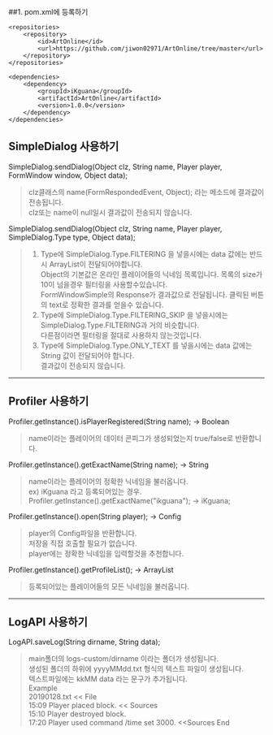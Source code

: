 ##1. pom.xml에 등록하기
```
<repositories>
	<repository>
		<id>ArtOnline</id>
		<url>https://github.com/jiwon02971/ArtOnline/tree/master</url>
	</repository>
</repositories>

<dependencies>
	<dependency>
		<groupId>iKguana</groupId>
		<artifactId>ArtOnline</artifactId>
		<version>1.0.0</version>
	</dependency>
</dependencies>
```


## SimpleDialog 사용하기

SimpleDialog.sendDialog(Object clz, String name, Player player, FormWindow window, Object data);
> clz클래스의 name(FormRespondedEvent, Object); 라는 메소드에 결과값이 전송됩니다. <br/> 
> clz또는 name이 null일시 결과값이 전송되지 않습니다.

SimpleDialog.sendDialog(Object clz, String name, Player player, SimpleDialog.Type type, Object data); 
> 1. Type에 SimpleDialog.Type.FILTERING 을 넣을시에는 data 값에는 반드시 ArrayList<String>이 전달되어야합니다. <br/>
>    Object의 기본값은 온라인 플레이어들의 닉네임 목록입니다. 목록의 size가 10이 넘을경우 필터링을 사용할수있습니다. <br/>
>    FormWindowSimple의 Response가 결과값으로 전달됩니다. 클릭된 버튼의 text로 정확한 결과를 얻을수 있습니다. <br/>
> 2. Type에 SimpleDialog.Type.FILTERING_SKIP 을 넣을시에는 SimpleDialog.Type.FILTERING과 거의 비슷합니다. <br/>
>    다른점이라면 필터링을 절대로 사용하지 않는것입니다. <br/>
> 3. Type에 SimpleDialog.Type.ONLY_TEXT 를 넣을시에는 data 값에는 String 값이 전달되어야 합니다. <br/>
>    결과값이 전송되지 않습니다.

----
## Profiler 사용하기

Profiler.getInstance().isPlayerRegistered(String name); -> Boolean
> name이라는 플레이어의 데이터 콘피그가 생성되었는지 true/false로 반환합니다.

Profiler.getInstance().getExactName(String name); -> String
> name이라는 플레이어의 정확한 닉네임을 불러옵니다. <br/>
> ex) iKguana 라고 등록되어있는 경우. Profiler.getInstance().getExactName("ikguana"); -> iKguana;

Profiler.getInstance().open(String player); -> Config
> player의 Config파일을 반환합니다. <br/>
> 저장을 직접 호출할 필요가 없습니다. <br/>
> player에는 정확한 닉네임을 입력할것을 추천합니다.

Profiler.getInstance().getProfileList(); -> ArrayList<String>
> 등록되어있는 플레이어들의 모든 닉네임을 불러옵니다.
---


## LogAPI 사용하기

LogAPI.saveLog(String dirname, String data);
> main폴더의 logs-custom/dirname 이라는 폴더가 생성됩니다. <br/>
> 생성된 폴더의 하위에 yyyyMMdd.txt 형식의 텍스트 파일이 생성됩니다. <br/>
> 텍스트파일에는 kkMM data 라는 문구가 추가됩니다. <br/>
> Example <br/>
> 20190128.txt << File <br/>
> 15:09 Player placed block. << Sources<br/>
> 15:10 Player destroyed block. <br/>
> 17:20 Player used command /time set 3000. <<Sources End
